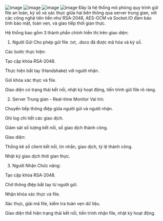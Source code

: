 ![image](https://github.com/user-attachments/assets/fb1422ac-b562-47c4-a40a-aca25fb14188)
![image](https://github.com/user-attachments/assets/a6e326b8-56f3-4889-a885-536efd024805)
![image](https://github.com/user-attachments/assets/6a5a54a1-e3bd-4cc1-875b-e3dc0188d443)
![image](https://github.com/user-attachments/assets/8575bac6-b213-4a66-b266-637b6a488424)
Đây là hệ thống mô phỏng quy trình gửi file an toàn, ký số và xác thực giữa hai bên thông qua server trung gian, với các công nghệ tiên tiến như RSA-2048, AES-GCM và Socket.IO đảm bảo tính bảo mật, toàn vẹn, và giao tiếp thời gian thực.

Hệ thống bao gồm 3 thành phần chính hiển thị trên giao diện:

1. Người Gửi
Cho phép gửi file .txt, .docx đã được mã hóa và ký số.

Các bước thực hiện:

Tạo cặp khóa RSA-2048.

Thực hiện bắt tay (Handshake) với người nhận.

Gửi khóa xác thực và file.

Giao diện có trạng thái kết nối, nhật ký hoạt động, tiến trình gửi file rõ ràng.

2. Server Trung gian - Real-time Monitor
Vai trò:

Chuyển tiếp thông điệp giữa người gửi và người nhận.

Ghi log chi tiết các giao dịch.

Giám sát số lượng kết nối, số giao dịch thành công.

Giao diện:

Thống kê số client kết nối, tin nhắn, giao dịch, tỷ lệ thành công.

Nhật ký giao dịch thời gian thực.

3. Người Nhận
Chức năng:

Tạo cặp khóa RSA-2048.

Chờ thông điệp bắt tay từ người gửi.

Nhận khóa xác thực và file.

Xác thực, giải mã file, kiểm tra toàn vẹn dữ liệu.

Giao diện thể hiện trạng thái kết nối, tiến trình nhận file, nhật ký hoạt động.
